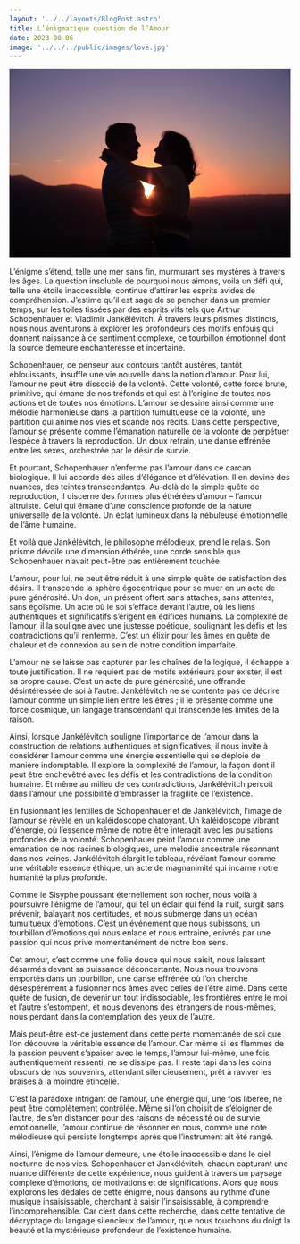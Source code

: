 ```yaml
---
layout: '../../layouts/BlogPost.astro'
title: L’énigmatique question de l’Amour
date: 2023-08-06
image: '../../../public/images/love.jpg'
---
```

![](../../../public/images/love.jpg)

L’énigme s’étend, telle une mer sans fin, murmurant ses mystères à  travers les âges. La question insoluble de pourquoi nous aimons, voilà  un défi qui, telle une étoile inaccessible, continue d’attirer les  esprits avides de compréhension. J’estime qu’il est sage de se pencher  dans un premier temps, sur les toiles tissées par des esprits vifs tels  que Arthur Schopenhauer et Vladimir Jankélévitch. À travers leurs  prismes distincts, nous nous aventurons à explorer les profondeurs des  motifs enfouis qui donnent naissance à ce sentiment complexe, ce  tourbillon émotionnel dont la source demeure enchanteresse et  incertaine.

Schopenhauer, ce penseur aux contours tantôt austères, tantôt  éblouissants, insuffle une vie nouvelle dans la notion d’amour. Pour  lui, l’amour ne peut être dissocié de la volonté. Cette volonté, cette  force brute, primitive, qui émane de nos tréfonds et qui est à l’origine  de toutes nos actions et de toutes nos émotions. L’amour se dessine  ainsi comme une mélodie harmonieuse dans la partition tumultueuse de la  volonté, une partition qui anime nos vies et scande nos récits. Dans  cette perspective, l’amour se présente comme l’émanation naturelle de la  volonté de perpétuer l’espèce à travers la reproduction. Un doux  refrain, une danse effrénée entre les sexes, orchestrée par le désir de  survie.

Et pourtant, Schopenhauer n’enferme pas l’amour dans ce carcan  biologique. Il lui accorde des ailes d’élégance et d’élévation. Il en  devine des nuances, des teintes transcendantes. Au-delà de la simple  quête de reproduction, il discerne des formes plus éthérées d’amour –  l’amour altruiste. Celui qui émane d’une conscience profonde de la  nature universelle de la volonté. Un éclat lumineux dans la nébuleuse  émotionnelle de l’âme humaine.

Et voilà que Jankélévitch, le philosophe mélodieux, prend le relais.  Son prisme dévoile une dimension éthérée, une corde sensible que  Schopenhauer n’avait peut-être pas entièrement touchée.

L’amour, pour lui, ne peut être réduit à une simple quête de  satisfaction des désirs. Il transcende la sphère égocentrique pour se  muer en un acte de pure générosité. Un don, un présent offert sans  attaches, sans attentes, sans égoïsme. Un acte où le soi s’efface devant  l’autre, où les liens authentiques et significatifs s’érigent en  édifices humains. La complexité de l’amour, il la souligne avec une  justesse poétique, soulignant les défis et les contradictions qu’il  renferme. C’est un élixir pour les âmes en quête de chaleur et de  connexion au sein de notre condition imparfaite.

L’amour ne se laisse pas capturer par les chaînes de la logique, il  échappe à toute justification. Il ne requiert pas de motifs extérieurs  pour exister, il est sa propre cause. C’est un acte de pure générosité,  une offrande désintéressée de soi à l’autre. Jankélévitch ne se contente  pas de décrire l’amour comme un simple lien entre les êtres ; il le  présente comme une force cosmique, un langage transcendant qui  transcende les limites de la raison.

Ainsi, lorsque Jankélévitch souligne l’importance de l’amour dans la  construction de relations authentiques et significatives, il nous invite  à considérer l’amour comme une énergie essentielle qui se déploie de  manière indomptable. Il explore la complexité de l’amour, la façon dont  il peut être enchevêtré avec les défis et les contradictions de la  condition humaine. Et même au milieu de ces contradictions, Jankélévitch  perçoit dans l’amour une possibilité d’embrasser la fragilité de  l’existence.

En fusionnant les lentilles de Schopenhauer et de Jankélévitch,  l’image de l’amour se révèle en un kaléidoscope chatoyant. Un  kaléidoscope vibrant d’énergie, où l’essence même de notre être  interagit avec les pulsations profondes de la volonté. Schopenhauer  peint l’amour comme une émanation de nos racines biologiques, une  mélodie ancestrale résonnant dans nos veines. Jankélévitch élargit le  tableau, révélant l’amour comme une véritable essence éthique, un acte  de magnanimité qui incarne notre humanité la plus profonde.

Comme le Sisyphe poussant éternellement son rocher, nous voilà à  poursuivre l’énigme de l’amour, qui tel un éclair qui fend la nuit,  surgit sans prévenir, balayant nos certitudes, et nous submerge dans un  océan tumultueux d’émotions. C’est un événement que nous subissons, un  tourbillon d’émotions qui nous enlace et nous entraine, enivrés par une  passion qui nous prive momentanément de notre bon sens.

Cet amour, c’est comme une folie douce qui nous saisit, nous laissant  désarmés devant sa puissance déconcertante. Nous nous trouvons emportés  dans un tourbillon, une danse effrénée où l’on cherche désespérément à  fusionner nos âmes avec celles de l’être aimé. Dans cette quête de  fusion, de devenir un tout indissociable, les frontières entre le moi et  l’autre s’estompent, et nous devenons des étrangers de nous-mêmes, nous  perdant dans la contemplation des yeux de l’autre.

Mais peut-être est-ce justement dans cette perte momentanée de soi  que l’on découvre la véritable essence de l’amour. Car même si les  flammes de la passion peuvent s’apaiser avec le temps, l’amour lui-même,  une fois authentiquement ressenti, ne se dissipe pas. Il reste tapi  dans les coins obscurs de nos souvenirs, attendant silencieusement, prêt  à raviver les braises à la moindre étincelle.

C’est la paradoxe intrigant de l’amour, une énergie qui, une fois  libérée, ne peut être complètement contrôlée. Même si l’on choisit de  s’éloigner de l’autre, de s’en distancer pour des raisons de nécessité  ou de survie émotionnelle, l’amour continue de résonner en nous, comme  une note mélodieuse qui persiste longtemps après que l’instrument ait  été rangé.

Ainsi, l’énigme de l’amour demeure, une étoile inaccessible dans le  ciel nocturne de nos vies. Schopenhauer et Jankélévitch, chacun  capturant une nuance différente de cette expérience, nous guident à  travers un paysage complexe d’émotions, de motivations et de  significations. Alors que nous explorons les dédales de cette énigme,  nous dansons au rythme d’une musique insaisissable, cherchant à saisir  l’insaisissable, à comprendre l’incompréhensible. Car c’est dans cette  recherche, dans cette tentative de décryptage du langage silencieux de  l’amour, que nous touchons du doigt la beauté et la mystérieuse  profondeur de l’existence humaine.

